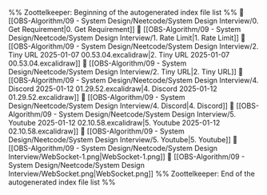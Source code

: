 %% Zoottelkeeper: Beginning of the autogenerated index file list  %%
📄 [[OBS-Algorithm/09 - System Design/Neetcode/System Design Interview/0. Get Requirement|0. Get Requirement]]
📄 [[OBS-Algorithm/09 - System Design/Neetcode/System Design Interview/1. Rate Limit|1. Rate Limit]]
📄 [[OBS-Algorithm/09 - System Design/Neetcode/System Design Interview/2. Tiny URL 2025-01-07 00.53.04.excalidraw|2. Tiny URL 2025-01-07 00.53.04.excalidraw]]
📄 [[OBS-Algorithm/09 - System Design/Neetcode/System Design Interview/2. Tiny URL|2. Tiny URL]]
📄 [[OBS-Algorithm/09 - System Design/Neetcode/System Design Interview/4. Discord 2025-01-12 01.29.52.excalidraw|4. Discord 2025-01-12 01.29.52.excalidraw]]
📄 [[OBS-Algorithm/09 - System Design/Neetcode/System Design Interview/4. Discord|4. Discord]]
📄 [[OBS-Algorithm/09 - System Design/Neetcode/System Design Interview/5. Youtube 2025-01-12 02.10.58.excalidraw|5. Youtube 2025-01-12 02.10.58.excalidraw]]
📄 [[OBS-Algorithm/09 - System Design/Neetcode/System Design Interview/5. Youtube|5. Youtube]]
📄 [[OBS-Algorithm/09 - System Design/Neetcode/System Design Interview/WebSocket-1.png|WebSocket-1.png]]
📄 [[OBS-Algorithm/09 - System Design/Neetcode/System Design Interview/WebSocket.png|WebSocket.png]]
%% Zoottelkeeper: End of the autogenerated index file list  %%
